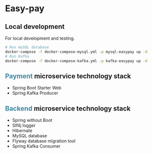 # Easy-pay


## Local development
For local development and testing.
```bash
# Run mySQL database
docker-compose -f docker-compose-mysql.yml -p mysql-easypay up -d
# Run Kafka
docker-compose -f docker-compose-kafka.yml -p kafka-easypay up -d      
```

## <span style="color:rgb(62,134,160)">Payment</span> microservice technology  stack
- Spring Boot Starter Web
- Spring Kafka Producer

##  <span style="color:rgb(62,134,160)">Backend</span> microservice technology  stack
- Spring without Boot
- Slf4j logger
- Hibernate
- MySQL database
- Flyway database migration tool
- Spring Kafka Consumer 